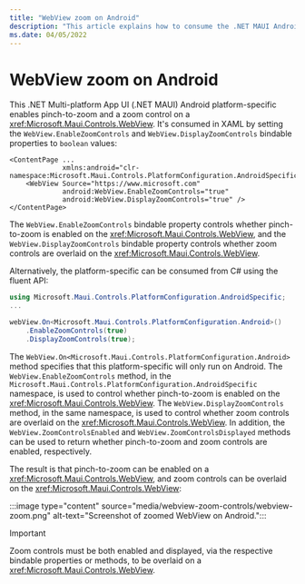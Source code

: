 ```yaml
---
title: "WebView zoom on Android"
description: "This article explains how to consume the .NET MAUI Android platform-specific that enables zoom on a WebView."
ms.date: 04/05/2022
---
```


# WebView zoom on Android

This .NET Multi-platform App UI (.NET MAUI) Android platform-specific enables pinch-to-zoom and a zoom control on a <xref:Microsoft.Maui.Controls.WebView>. It's consumed in XAML by setting the `WebView.EnableZoomControls` and `WebView.DisplayZoomControls` bindable properties to `boolean` values:

```xaml
<ContentPage ...
             xmlns:android="clr-namespace:Microsoft.Maui.Controls.PlatformConfiguration.AndroidSpecific;assembly=Microsoft.Maui.Controls">
    <WebView Source="https://www.microsoft.com"
             android:WebView.EnableZoomControls="true"
             android:WebView.DisplayZoomControls="true" />
</ContentPage>
```

The `WebView.EnableZoomControls` bindable property controls whether pinch-to-zoom is enabled on the <xref:Microsoft.Maui.Controls.WebView>, and the `WebView.DisplayZoomControls` bindable property controls whether zoom controls are overlaid on the <xref:Microsoft.Maui.Controls.WebView>.

Alternatively, the platform-specific can be consumed from C# using the fluent API:

```csharp
using Microsoft.Maui.Controls.PlatformConfiguration.AndroidSpecific;
...

webView.On<Microsoft.Maui.Controls.PlatformConfiguration.Android>()
    .EnableZoomControls(true)
    .DisplayZoomControls(true);
```

The `WebView.On<Microsoft.Maui.Controls.PlatformConfiguration.Android>` method specifies that this platform-specific will only run on Android. The `WebView.EnableZoomControls` method, in the `Microsoft.Maui.Controls.PlatformConfiguration.AndroidSpecific` namespace, is used to control whether pinch-to-zoom is enabled on the <xref:Microsoft.Maui.Controls.WebView>. The `WebView.DisplayZoomControls` method, in the same namespace, is used to control whether zoom controls are overlaid on the <xref:Microsoft.Maui.Controls.WebView>. In addition, the `WebView.ZoomControlsEnabled` and `WebView.ZoomControlsDisplayed` methods can be used to return whether pinch-to-zoom and zoom controls are enabled, respectively.

The result is that pinch-to-zoom can be enabled on a <xref:Microsoft.Maui.Controls.WebView>, and zoom controls can be overlaid on the <xref:Microsoft.Maui.Controls.WebView>:

:::image type="content" source="media/webview-zoom-controls/webview-zoom.png" alt-text="Screenshot of zoomed WebView on Android.":::

> [!IMPORTANT]
> Zoom controls must be both enabled and displayed, via the respective bindable properties or methods, to be overlaid on a <xref:Microsoft.Maui.Controls.WebView>.

